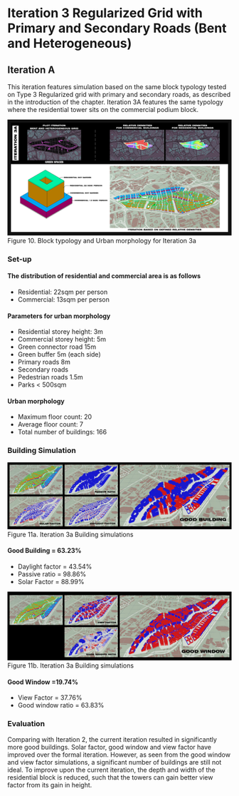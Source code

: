 # Iteration 3 Regularized Grid with Primary and Secondary Roads (Bent and Heterogeneous)

## Iteration A
This iteration features simulation based on the same block typology tested on Type 3 Regularized grid with primary and secondary roads, as described in the introduction of the chapter. Iteration 3A features the same typology where the residential tower sits on the commercial podium block.

![Figure 10. Block typology and Urban morphology for Iteration 3a](./imgs/iteration_3av2.png)
Figure 10. Block typology and Urban morphology for Iteration 3a

### Set-up
#### The distribution of residential and commercial area is as follows
* Residential: 22sqm per person
* Commercial: 13sqm per person 
#### Parameters for urban morphology
* Residential storey height: 3m
* Commercial storey height: 5m
* Green connector road 15m
* Green buffer 5m (each side)
* Primary roads 8m
* Secondary roads
* Pedestrian roads 1.5m
* Parks < 500sqm
#### Urban morphology
* Maximum floor count: 20
* Average floor count: 7
* Total number of buildings: 166

### Building Simulation

![Figure 11. Iteration 3a Building simulations](./imgs/eval_3agb.png)
Figure 11a. Iteration 3a Building simulations

#### Good Building = 63.23%
* Daylight factor = 43.54%
* Passive ratio = 98.86%
* Solar Factor = 88.99% 

![Figure 11. Iteration 3a Building simulations](./imgs/eval_3agw.png)
Figure 11b. Iteration 3a Building simulations

#### Good Window =19.74%
* View Factor = 37.76%
* Good window ratio = 63.83%

### Evaluation
Comparing with Iteration 2, the current iteration resulted in significantly more good buildings. Solar factor, good window and view factor have improved over the formal iteration. However, as seen from the good window and view factor simulations, a significant number of buildings are still not ideal.
To improve upon the current iteration, the depth and width of the residential block is reduced, such that the towers can gain better view factor from its gain in height.
